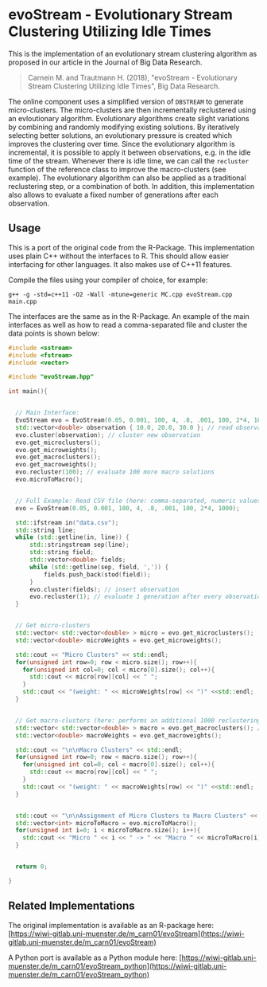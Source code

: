 # evoStream - Evolutionary Stream Clustering Utilizing Idle Times

This is the implementation of an evolutionary stream clustering algorithm as proposed in our article in the Journal of Big Data Research.

> Carnein M. and Trautmann H. (2018), "evoStream - Evolutionary Stream Clustering Utilizing Idle Times", Big Data Research. 

The online component uses a simplified version of `DBSTREAM` to generate micro-clusters.
The micro-clusters are then incrementally reclustered using an evloutionary algorithm.
Evolutionary algorithms create slight variations by combining and randomly modifying existing solutions.
By iteratively selecting better solutions, an evolutionary pressure is created which improves the clustering over time.
Since the evolutionary algorithm is incremental, it is possible to apply it between observations, e.g. in the idle time of the stream.
Whenever there is idle time, we can call the `recluster` function of the reference class to improve the macro-clusters (see example).
The evolutionary algorithm can also be applied as a traditional reclustering step, or a combination of both.
In addition, this implementation also allows to evaluate a fixed number of generations after each observation.

## Usage

This is a port of the original code from the R-Package. This implementation uses plain C++ without the interfaces to R. This should allow easier interfacing for other languages. It also makes use of C++11 features.

Compile the files using your compiler of choice, for example:

```
g++ -g -std=c++11 -O2 -Wall -mtune=generic MC.cpp evoStream.cpp main.cpp
```

The interfaces are the same as in the R-Package. An example of the main interfaces as well as how to read a comma-separated file and cluster the data points is shown below:

```cpp
#include <sstream>
#include <fstream>
#include <vector>

#include "evoStream.hpp"

int main(){


  // Main Interface:
  EvoStream evo = EvoStream(0.05, 0.001, 100, 4, .8, .001, 100, 2*4, 1000); // init
  std::vector<double> observation { 10.0, 20.0, 30.0 }; // read observation
  evo.cluster(observation); // cluster new observation
  evo.get_microclusters();
  evo.get_microweights();
  evo.get_macroclusters();
  evo.get_macroweights();
  evo.recluster(100); // evaluate 100 more macro solutions
  evo.microToMacro();


  // Full Example: Read CSV file (here: comma-separated, numeric values)
  evo = EvoStream(0.05, 0.001, 100, 4, .8, .001, 100, 2*4, 1000);

  std::ifstream in("data.csv");
  std::string line;
  while (std::getline(in, line)) {
      std::stringstream sep(line);
      std::string field;
      std::vector<double> fields;
      while (std::getline(sep, field, ',')) {
          fields.push_back(stod(field));
      }
      evo.cluster(fields); // insert observation
      evo.recluster(1); // evaluate 1 generation after every observation. This can be adapted to the available time
  }


  // Get micro-clusters
  std::vector< std::vector<double> > micro = evo.get_microclusters();
  std::vector<double> microWeights = evo.get_microweights();

  std::cout << "Micro Clusters" << std::endl;
  for(unsigned int row=0; row < micro.size(); row++){
    for(unsigned int col=0; col < micro[0].size(); col++){
      std::cout << micro[row][col] << " ";
    }
    std::cout << "(weight: " << microWeights[row] << ")" <<std::endl;
  }


  // Get macro-clusters (here: performs an additional 1000 reclustering steps, see parameter)
  std::vector< std::vector<double> > macro = evo.get_macroclusters(); // reclustering 
  std::vector<double> macroWeights = evo.get_macroweights(); 

  std::cout << "\n\nMacro Clusters" << std::endl;
  for(unsigned int row=0; row < macro.size(); row++){
    for(unsigned int col=0; col < macro[0].size(); col++){
      std::cout << macro[row][col] << " ";
    }
    std::cout << "(weight: " << macroWeights[row] << ")" <<std::endl;
  }


  std::cout << "\n\nAssignment of Micro Clusters to Macro Clusters" << std::endl;
  std::vector<int> microToMacro = evo.microToMacro();
  for(unsigned int i=0; i < microToMacro.size(); i++){
    std::cout << "Micro " << i << " -> " << "Macro " << microToMacro[i] << std::endl;
  }


  return 0;

}
```

## Related Implementations

The original implementation is available as an R-package here: [https://wiwi-gitlab.uni-muenster.de/m_carn01/evoStream](https://wiwi-gitlab.uni-muenster.de/m_carn01/evoStream)

A Python port is available as a Python module here: [https://wiwi-gitlab.uni-muenster.de/m_carn01/evoStream_python](https://wiwi-gitlab.uni-muenster.de/m_carn01/evoStream_python)

